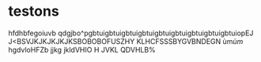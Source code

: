 # testons
hfdhbfegoiuvb
qdgjbo^pgbtuigbtuigbtuigbtuigbtuigbtuigbtuigbtuigbtuiopEJ
J<BSVJKJKJKJKJKSBOBOBOFUSZHY
KLHCFSSSBYGVBNDEGN
ùm$ùm$
hgdvloHFZb
jjkg jkldVHIO H
JVKL QDVHLB%
